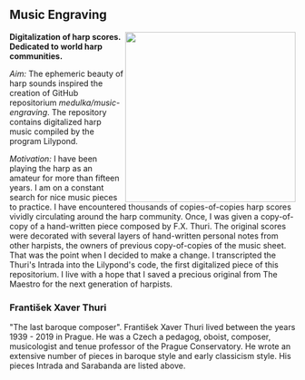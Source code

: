 
  



## **Music Engraving**

<img align="right" width="300" src="https://user-images.githubusercontent.com/53634881/175902034-629c65c4-d21b-4ca8-a226-7b2649bd2421.png" >

**Digitalization of harp scores. Dedicated to world harp communities.**

*Aim:*
The ephemeric beauty of harp sounds inspired the creation of GitHub repositorium *medulka/music-engraving*. The repository contains digitalized harp music compiled by the program Lilypond. 

*Motivation:*
I have been playing the harp as an amateur for more than fifteen years. I am on a constant search for nice music pieces to practice. I have encountered thousands of copies-of-copies harp scores vividly circulating around the harp community. Once, I was given a copy-of-copy of a hand-written piece composed by F.X. Thuri. The original scores were decorated with several layers of hand-written personal notes from other harpists, the owners of previous copy-of-copies of the music sheet. That was the point when I decided to make a change. I transcripted the Thuri's Intrada into the Lilypond's code, the first digitalized piece of this repositorium. I live with a hope that I saved a precious original from The Maestro for the next generation of harpists. 


### František Xaver Thuri

"The last baroque composer". František Xaver Thuri lived between the years 1939 - 2019 in Prague. He was a Czech a pedagog, oboist, composer, musicologist and tenue professor of the Prague Conservatory. He wrote an extensive number of pieces in baroque style and early classicism style. His pieces Intrada and Sarabanda are listed above. 




